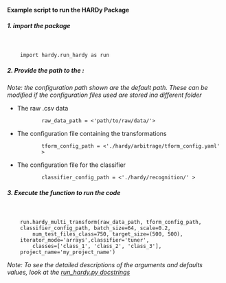 __Example script to run the HARDy Package__

##### 1. import the package

<div style='padding-left:30px; padding-top:30px'><code>import hardy.run_hardy as run</code></div>


##### 2. Provide the path to the :

_Note: the configuration path shown are the default path. These can be modified if the configuration files used are stored ina  different folder_

* The raw .csv data

<div style='padding-left:80px'><code>raw_data_path = <'path/to/raw/data/'></code></div>


* The configuration file containing the transformations


<div style='padding-left:80px'><code>tform_config_path = <'./hardy/arbitrage/tform_config.yaml' ></code></div>

* The configuration file for the classifier


<div style='padding-left:80px'><code>classifier_config_path = <'./hardy/recognition/' ></code></div>



##### 3. Execute the function to run the code


<div style='padding-left:30px; padding-top:30px'><code>run.hardy_multi_transform(raw_data_path, tform_config_path, classifier_config_path, batch_size=64, scale=0.2,
    num_test_files_class=750, target_size=(500, 500), iterator_mode='arrays',classifier='tuner',
    classes=['class_1', 'class_2', 'class_3'], project_name='my_project_name')</code></div>

_Note: To see the detailed descriptions of the arguments and defaults values, look at the <a href=https://github.com/EISy-as-Py/hardy/blob/master/hardy/run_hardy.py>run_hardy.py docstrings </a>_ 
